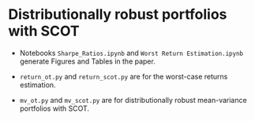 # Distributionally robust portfolios with SCOT
 
* Notebooks `Sharpe_Ratios.ipynb` and `Worst Return Estimation.ipynb` generate
Figures and Tables in the paper.

* `return_ot.py` and `return_scot.py` are for the worst-case returns estimation. 

* `mv_ot.py` and `mv_scot.py` are for distributionally robust mean-variance
portfolios with SCOT.
 